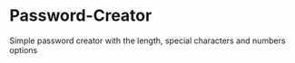 # Password-Creator
 Simple password creator with the length, special characters and numbers options
